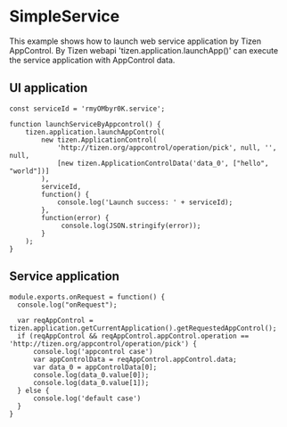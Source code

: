 # SimpleService

This example shows how to launch web service application by Tizen AppControl.
By Tizen webapi 'tizen.application.launchApp()' can execute the service application with AppControl data.

## UI application
```
const serviceId = 'rmyOMbyr0K.service';

function launchServiceByAppcontrol() {
    tizen.application.launchAppControl(
        new tizen.ApplicationControl(
            'http://tizen.org/appcontrol/operation/pick', null, '', null,
            [new tizen.ApplicationControlData('data_0', ["hello", "world"])]
        ),
        serviceId,
        function() {
            console.log('Launch success: ' + serviceId);
        },
        function(error) {
             console.log(JSON.stringify(error));
        }
    );
}
```

## Service application

```
module.exports.onRequest = function() {
  console.log("onRequest");
  
  var reqAppControl = tizen.application.getCurrentApplication().getRequestedAppControl();
  if (reqAppControl && reqAppControl.appControl.operation == 'http://tizen.org/appcontrol/operation/pick') {
	  console.log('appcontrol case')
      var appControlData = reqAppControl.appControl.data;
      var data_0 = appControlData[0];
      console.log(data_0.value[0]);
      console.log(data_0.value[1]);
  } else {
      console.log('default case')
  }
}

```

